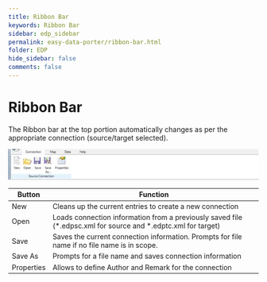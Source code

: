 ```yaml
---
title: Ribbon Bar
keywords: Ribbon Bar
sidebar: edp_sidebar
permalink: easy-data-porter/ribbon-bar.html
folder: EDP
hide_sidebar: false
comments: false
---
```


# Ribbon Bar

The Ribbon bar at the top portion automatically changes as per the appropriate connection (source/target selected). 

![](/images/ribbonbar.jpg)

| Button    | Function |
| ----------- | ----------- |
| New    | Cleans up the current entries to create a new connection       |
| Open   | Loads connection information from a previously saved file (*.edpsc.xml for source and *.edptc.xml for target)        |
| Save | Saves the current connection information. Prompts for file name if no file name is in scope.      |
| Save As  | Prompts for a file name and saves connection information |
| Properties  | Allows to define Author and Remark for the connection        |


